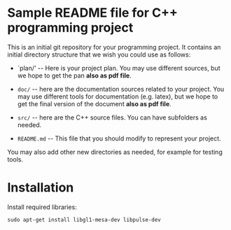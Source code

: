 # Sample README file for C++ programming project

This is an initial git repository for your programming project.
It contains an initial directory structure that we wish you could
use as follows:

  * `plan/' -- Here is your project plan. You may use different sources,
    but we hope to get the pan **also as pdf file**.

  * `doc/` -- here are the documentation sources related to your project.
    You may use different tools for documentation (e.g. latex),
    but we hope to get the final version of the document
    **also as pdf file**.

  * `src/` -- here are the C++ source files. You can have subfolders as needed.

  * `README.md` -- This file that you should modify to represent
    your project.

You may also add other new directories as needed, for example
for testing tools.


# Installation
Install required libraries:

```
sudo apt-get install libgl1-mesa-dev libpulse-dev
```
